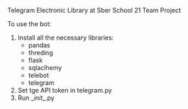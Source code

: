 Telegram Electronic Library at Sber School 21 Team Project

To use the bot: 
1. Install all the necessary libraries:
   - pandas
   - threding
   - flask
   - sqlaclhemy
   - telebot
   - telegram
2. Set tge API token in telegram.py
3. Run __init_\_.py
